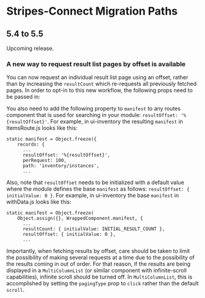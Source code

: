 # Stripes-Connect Migration Paths
## 5.4 to 5.5
Upcoming release.

### A new way to request result list pages by offset is available
You can now request an individual result list page using an offset, rather than by increasing the `resultCount` which re-requests all previously fetched pages. In order to opt-in to this new workflow, the following props need to be passed in:

You also need to add the following property to `manifest` to any routes component that is used for searching in your module: `resultOffset: '%{resultOffset}'`. For example, in ui-inventory the resulting `manifest` in ItemsRoute.js looks like this:

```
static manifest = Object.freeze({
    records: {
      ...
      resultOffset: '%{resultOffset}',
      perRequest: 100,
      path: 'inventory/instances',
      ...
```

Also, note that `resultOffset` needs to be initialized with a default value where the module defines the base `manifest` as follows: `resultOffset: { initialValue: 0 }`. For example, in ui-inventory the base `manifest` in withData.js looks like this:

```
static manifest = Object.freeze(
    Object.assign({}, WrappedComponent.manifest, {
      ...
      resultCount: { initialValue: INITIAL_RESULT_COUNT },
      resultOffset: { initialValue: 0 },
      ...
```

Importantly, when fetching results by offset, care should be taken to limit the possibility of making several requests at a time due to the possibility of the results coming in out of order. For that reason, if the results are being displayed in a `MultiColumnList` (or similar component with infinite-scroll capabilities), infinite scroll should be turned off. In `MultiColumnList`, this is accomplished by setting the `pagingType` prop to `click` rather than the default `scroll`.